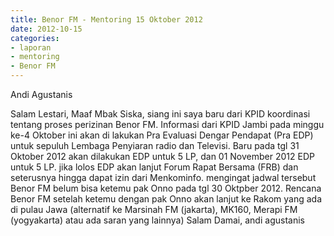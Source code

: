 ```yaml
---
title: Benor FM - Mentoring 15 Oktober 2012
date: 2012-10-15
categories:
- laporan
- mentoring
- Benor FM
---
```


Andi Agustanis

Salam Lestari, Maaf Mbak Siska, siang ini saya baru dari KPID koordinasi tentang proses perizinan Benor FM. Informasi dari KPID Jambi pada minggu ke-4 Oktober ini akan di lakukan Pra Evaluasi Dengar Pendapat (Pra EDP) untuk sepuluh Lembaga Penyiaran radio dan Televisi. Baru pada tgl 31 Oktober 2012 akan dilakukan EDP untuk 5 LP, dan 01 November 2012 EDP untuk 5 LP. jika lolos EDP akan lanjut Forum Rapat Bersama (FRB) dan seterusnya hingga dapat izin dari Menkominfo. mengingat jadwal tersebut Benor FM belum bisa ketemu pak Onno pada tgl 30 Oktpber 2012. Rencana Benor FM setelah ketemu dengan pak Onno akan lanjut ke Rakom yang ada di pulau Jawa (alternatif ke Marsinah FM (jakarta), MK160, Merapi FM (yogyakarta) atau ada saran yang lainnya) Salam Damai, andi agustanis 
